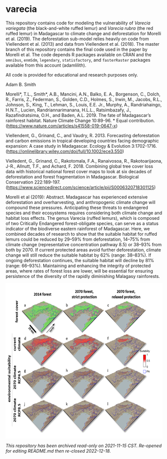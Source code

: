 # varecia

This repository contains code for modeling the vulnerability of *Varecia variegata* (the black-and-white ruffed lemur) and *Varecia rubra* (the red ruffed lemur) in Madagascar to climate change and deforestation for Morelli et al. (2019). The deforestation sub-model relies heavily on code from Viellendent et al. (2013) and data from Viellendent et al. (2018). The master branch of this repository contains the final code used in the paper by Morelli et al. The code depends R packages available on CRAN and the `omnibus`, `enmSdm`, `legendary`, `statisfactory`, and `fasterRaster` packages available from this account (adamlilith). 

All code is provided for educational and research purposes only.

Adam B. Smith

Morelli*, T.L., Smith*, A.B., Mancini, A.N., Balko, E. A., Borgenson, C., Dolch, R., Farris, Z., Federman, S., Golden, C.D., Holmes, S., Irwin, M., Jacobs, R.L., Johnson, S., King, T., Lehman, S., Louis, E.E. Jr., Murphy, A., Randriahaingo, H.N.T., Lucien, Randriannarimanana, H.L.L., Ratsimbazafy, J., Razafindratsima, O.H., and Baden, A.L. 2019. The fate of Madagascar’s rainforest habitat. Nature Climate Change 10:89-96. * Equal contribution. (https://www.nature.com/articles/s41558-019-0647-x)

Viellendent, G., Grinand, C., and Vaudry, R. 2013. Forecasting deforestation and carbon emissions in tropical developing countries facing demographic expansion: A case study in Madagascar. Ecology & Evolution 3:1702-1716. (https://onlinelibrary.wiley.com/doi/full/10.1002/ece3.550)

Vielledent, G., Grinand, C., Rakotomala, F.A., Ranaivosoa, R., Rakotoarijaona, J-R., Allnutt, T.F., and Achard, F. 2018. Combining global tree cover loss data with historical national forest cover maps to look at six decades of deforestation and forest fragmentation in Madagascar. Biological Conservation 222:189-197. (https://www.sciencedirect.com/science/article/pii/S0006320718301125)

Morelli et al (2019): Abstract. Madagascar has experienced extensive deforestation and overharvesting, and anthropogenic climate change will compound these pressures. Anticipating these threats to endangered species and their ecosystems requires considering both climate change and habitat loss effects. The genus Varecia (ruffed lemurs), which is composed of two Critically Endangered forest-obligate species, can serve as a status indicator of the biodiverse eastern rainforest of Madagascar. Here, we combined decades of research to show that the suitable habitat for ruffed lemurs could be reduced by 29–59% from deforestation, 14–75% from climate change (representative concentration pathway 8.5) or 38–93% from both by 2070. If current protected areas avoid further deforestation, climate change will still reduce the suitable habitat by 62% (range: 38–83%). If ongoing deforestation continues, the suitable habitat will decline by 81% (range: 66–93%). Maintaining and enhancing the integrity of protected areas, where rates of forest loss are lower, will be essential for ensuring persistence of the diversity of the rapidly diminishing Malagasy rainforests.

<img align="center" src="makira.png" height="500"/>  


*This repository has been archived read-only on 2021-11-15 CST.*
*Re-opened for editing README.md then re-closed 2022-12-18.*
